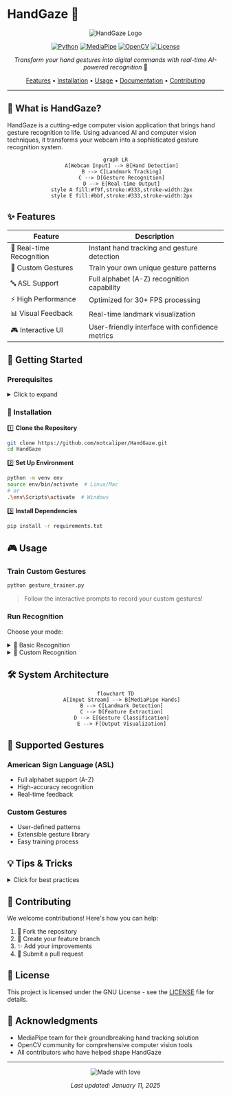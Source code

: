 # HandGaze 👋 

<div align="center">

![HandGaze Logo](https://img.shields.io/badge/HandGaze-Vision-blue?style=for-the-badge&logo=opencv)

[![Python](https://img.shields.io/badge/python-v3.7+-blue.svg)](https://www.python.org/)
[![MediaPipe](https://img.shields.io/badge/MediaPipe-Latest-green.svg)](https://mediapipe.dev/)
[![OpenCV](https://img.shields.io/badge/OpenCV-Latest-red.svg)](https://opencv.org/)
[![License](https://img.shields.io/badge/license-MIT-blue.svg)](LICENSE)

*Transform your hand gestures into digital commands with real-time AI-powered recognition* 🚀

[Features](#-features) • [Installation](#-installation) • [Usage](#-usage) • [Documentation](#-documentation) • [Contributing](#-contributing)

---

</div>

## 🌟 What is HandGaze?

HandGaze is a cutting-edge computer vision application that brings hand gesture recognition to life. Using advanced AI and computer vision techniques, it transforms your webcam into a sophisticated gesture recognition system.

<div align="center">

```mermaid
graph LR
    A[Webcam Input] --> B[Hand Detection]
    B --> C[Landmark Tracking]
    C --> D[Gesture Recognition]
    D --> E[Real-time Output]
    style A fill:#f9f,stroke:#333,stroke-width:2px
    style E fill:#bbf,stroke:#333,stroke-width:2px
```

</div>

## ✨ Features

<div align="center">

| Feature | Description |
|---------|-------------|
| 🎯 Real-time Recognition | Instant hand tracking and gesture detection |
| 🎨 Custom Gestures | Train your own unique gesture patterns |
| 🔤 ASL Support | Full alphabet (A-Z) recognition capability |
| ⚡ High Performance | Optimized for 30+ FPS processing |
| 📊 Visual Feedback | Real-time landmark visualization |
| 🎮 Interactive UI | User-friendly interface with confidence metrics |

</div>

## 🚀 Getting Started

### Prerequisites

<details>
<summary>Click to expand</summary>

- Python 3.7 or higher
- Webcam
- Required packages:
  ```bash
  pip install -r requirements.txt
  ```
</details>

### 🔧 Installation

1️⃣ **Clone the Repository**
```bash
git clone https://github.com/notcaliper/HandGaze.git
cd HandGaze
```

2️⃣ **Set Up Environment**
```bash
python -m venv env
source env/bin/activate  # Linux/Mac
# or
.\env\Scripts\activate  # Windows
```

3️⃣ **Install Dependencies**
```bash
pip install -r requirements.txt
```

## 🎮 Usage

### Train Custom Gestures
```bash
python gesture_trainer.py
```
> Follow the interactive prompts to record your custom gestures!

### Run Recognition

Choose your mode:

<details>
<summary>🔵 Basic Recognition</summary>

```bash
python hand-recognition.py
```
- Perfect for getting started
- Pre-configured gesture sets
- Optimized for performance
</details>

<details>
<summary>🔴 Custom Recognition</summary>

```bash
python custom_hand_recognition.py
```
- Use your trained gestures
- Advanced recognition features
- Higher accuracy for custom patterns
</details>

## 🛠️ System Architecture

<div align="center">

```mermaid
flowchart TD
    A[Input Stream] --> B[MediaPipe Hands]
    B --> C[Landmark Detection]
    C --> D[Feature Extraction]
    D --> E[Gesture Classification]
    E --> F[Output Visualization]
```

</div>

## 📝 Supported Gestures

### American Sign Language (ASL)
- Full alphabet support (A-Z)
- High-accuracy recognition
- Real-time feedback

### Custom Gestures
- User-defined patterns
- Extensible gesture library
- Easy training process

## 💡 Tips & Tricks

<details>
<summary>Click for best practices</summary>

- 🎥 Ensure good lighting
- 🖐️ Keep hand within frame
- 📏 Maintain ~50cm distance
- 🎯 Use clear, deliberate movements
</details>

## 🤝 Contributing

We welcome contributions! Here's how you can help:

1. 🍴 Fork the repository
2. 🔧 Create your feature branch
3. ✨ Add your improvements
4. 📝 Submit a pull request

## 📄 License

This project is licensed under the GNU License - see the [LICENSE](LICENSE) file for details.

## 🙏 Acknowledgments

- MediaPipe team for their groundbreaking hand tracking solution
- OpenCV community for comprehensive computer vision tools
- All contributors who have helped shape HandGaze

<div align="center">

---

<img src="https://img.shields.io/badge/Made%20with-❤️-red.svg" alt="Made with love">

*Last updated: January 11, 2025*

</div>
